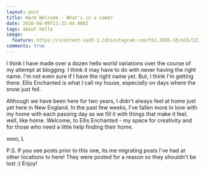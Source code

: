 ```yaml
---
layout: post
title: Warm Welcome - What's in a name? 
date: 2016-06-09T11:33:44.000Z
tags: about hello
image:
  feature: https://scontent-iad3-1.cdninstagram.com/t51.2885-15/e15/13257170_162589854143969_687173617_n.jpg
comments: true
---
```

I think I have made over a dozen hello world variations over the course of my attempt at blogging. I think it may have to do with never having the right name. I'm not even sure if I have the right name yet. But, I think I'm getting there. Ellis Enchanted is what I call my house, especially on days where the snow just fell.

Although we have been here for two years, I didn't always feel at home just yet here in New England. In the past few weeks, I've fallen more in love with my home with each passing day as we fill it with things that make it feel, well, like home. Welcome, to Ellis Enchanted - my space for creativity and for those who need a little help finding their home.

xoxo,
L

P.S. If you see posts prior to this one, its me migrating posts I've had at other locations to here! They were posted for a reason so they shouldn't be lost :) Enjoy!
